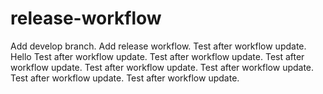 # release-workflow

Add develop branch.
Add release workflow.
Test after workflow update.
Hello
Test after workflow update.
Test after workflow update.
Test after workflow update.
Test after workflow update.
Test after workflow update.
Test after workflow update.
Test after workflow update.

